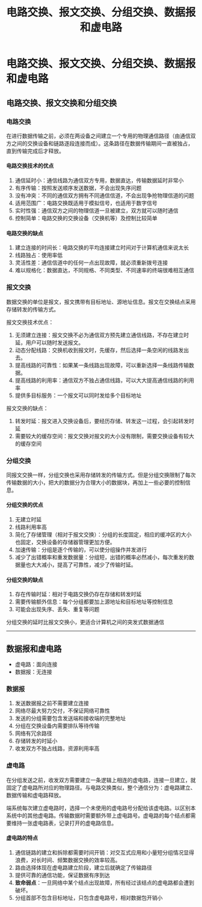 ﻿---
title: '电路交换、报文交换、分组交换、数据报和虚电路'
tags: ['计算机网络','交换']
---
# 电路交换、报文交换、分组交换、数据报和虚电路

## 电路交换、报文交换和分组交换

### 电路交换

在进行数据传输之前，必须在两设备之间建立一个专用的物理通信路径（由通信双方之间的交换设备和链路逐段连接而成）。这条路径在数据传输期间一直被独占，直到传输完成后才释放。

#### 电路交换技术的优点

1. 通信延时小：通信线路为通信双方专用，数据直达，传输数据延时非常小
2. 有序传输：按照发送顺序发送数据，不会出现失序问题
3. 没有冲突：不同的通信双方拥有不同通信信道，不会出现争抢物理信道的问题
4. 适用范围广：电路交换既适用于模拟信号，也适用于数字信号
5. 实时性强：通信双方之间的物理信道一旦被建立，双方就可以随时通信
6. 控制简单：电路交换的交换设备（交换机等）及控制比较简单

#### 电路交换的缺点

1. 建立连接的时间长：电路交换的平均连接建立时间对于计算机通信来说太长
2. 线路独占：使用率低
3. 灵活性差：通信信道中的任何一点出现故障，就必须重新拨号连接
4. 难以规格化：数据直达，不同规格、不同类型、不同速率的终端很难相互通信

### 报文交换

数据交换的单位是报文，报文携带有目标地址、源地址信息。报文在交换结点采用存储转发的传输方式。

报文交换技术优点：

1. 无须建立连接：报文交换不必为通信双方预先建立通信线路，不存在建立时延，用户可以随时发送报文。
2. 动态分配线路：交换机收到报文时，先缓存，然后选择一条空闲的线路发出去。
3. 提高线路的可靠性：如果某一条线路出现故障，可以重新选择一条线路传输数据。
4. 提高线路的利用率：通信双方不独占通信线路，可以大大提高通信线路的利用率
5. 提供多目标服务：一个报文可以同时发给多个目标地址

报文交换的缺点：

1. 转发时延：报文进入交换设备后，要经历存储、转发这一过程，会引起转发时延
2. 需要较大的缓存空间：报文交换对报文的大小没有限制，需要交换设备有较大的缓存空间

### 分组交换

同报文交换一样，分组交换也采用存储转发的传输方式。但是分组交换限制了每次传输数据的大小，把大的数据分为合理大小的数据块，再加上一些必要的控制信息。

#### 分组交换的优点

1. 无建立时延
2. 线路利用率高
3. 简化了存储管理（相对于报文交换）：分组的长度固定，相应的缓冲区的大小也固定，交换设备的存储器管理更加方便。
4. 加速传输：分组是逐个传输的，可以使分组操作并发进行
5. 减少了出错概率和重发数据量：分组短，出错的概率必然减小，每次重发的数据量也大大减小，提高了可靠性，减少了传输时延。

#### 分组交换的缺点

1. 存在传输时延：相对于电路交换仍存在存储和转发时延
2. 需要传输额外信息：每个分组都要加上源地址和目标地址等控制信息
3. 可能会出现失序、丢失、重复等问题

分组交换的延时比报文交换小，更适合计算机之间的突发式数据通信

*****************************************************************

## 数据报和虚电路

- 虚电路：面向连接
- 数据报：无连接

### 数据报

1. 发送数据报之前不需要建立连接
2. 网络尽最大努力交付，不保证网络可靠性
3. 发送的分组需要包含发送端和接收端的完整地址
4. 分组在交换设备内需要排队等待传输
5. 网络有冗余路径
6. 存储转发的时延小
7. 收发双方不独占线路，资源利用率高

### 虚电路

在分组发送之前，收发双方需要建立一条逻辑上相连的虚电路，连接一旦建立，就固定了虚电路所对应的物理路径。与电路交换类似，整个通信分为：虚电路建立、数据传输和虚电路释放。

端系统每次建立虚电路时，选择一个未使用的虚电路号分配给该虚电路。以区别本系统中的其他虚电路。传输数据时需要额外带上虚电路号。虚电路的每个结点都需要维持一张虚电路表，记录打开的虚电路信息。

#### 虚电路的特点

1. 通信链路的建立和拆除都需要时间开销：对交互式应用和小量短分组情况显得浪费，对长时间、频繁数据交换的效率较高。
2. 路由选择体现在虚电路建立阶段，建立后就确定了传输路径
3. 提供可靠的通信功能，保证数据有序到达
4. **致命弱点**：一旦网络中某个结点出现故障，所有经过该结点的虚电路都会遭到破坏。
5. 分组首部不包含目标地址，只包含虚电路号，相对数据包开销小
